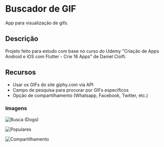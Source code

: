 # Buscador de GIF

App para visualização de gifs.

## Descrição

Projeto feito para estudo com base no curso do Udemy "Criação de Apps Android e iOS com Flutter - Crie 16 Apps" de Daniel Ciolfi.

## Recursos

- Usar os GIFs do site giphy.com via API
- Campo de pesquisa para procurar por GIFs específicos
- Opção de compartilhamento (Whatsapp, Facebook, Twitter, etc.)

### Imagens

![Busca (Dogs)](https://user-images.githubusercontent.com/40778394/70640704-20e82180-1c1b-11ea-81df-54cda9433ed8.jpeg)

![Populares](https://user-images.githubusercontent.com/40778394/70640646-0746da00-1c1b-11ea-851a-eb36e8d7534e.jpeg)

![Compartilhamento](https://user-images.githubusercontent.com/40778394/70657067-efcb1980-1c39-11ea-9e66-d60c26d252c0.jpeg)
